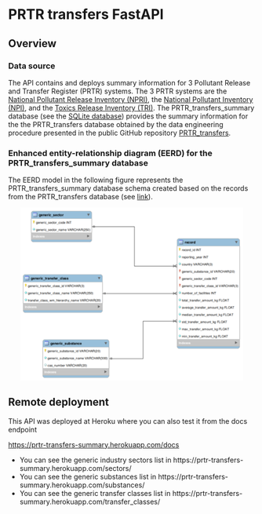 # PRTR transfers FastAPI

## Overview

### Data source

The API contains and deploys summary information for 3 Pollutant Release and Transfer Register (PRTR) systems. The 3 PRTR systems are the [National Pollutant Release Inventory (NPRI)](https://www.canada.ca/en/services/environment/pollution-waste-management/national-pollutant-release-inventory.html), the [National Pollutant Inventory (NPI)](http://www.npi.gov.au/), and the [Toxics Release Inventory (TRI)](https://www.epa.gov/toxics-release-inventory-tri-program). The PRTR_transfers_summary database (see the [SQLite database](https://github.com/jodhernandezbe/PRTR_transfers_FastAPI/blob/master/output/PRTR_transfers_summary.db)) provides the summary  information for the the PRTR_transfers database obtained by the data engineering procedure presented in the public GitHub repository [PRTR_transfers](https://github.com/jodhernandezbe/PRTR_transfers).

### Enhanced entity-relationship diagram (EERD) for the PRTR_transfers_summary database

The EERD model in the following figure represents the PRTR_transfers_summary database schema created based on the records from the PRTR_transfers database (see [link](https://github.com/jodhernandezbe/PRTR_transfers/blob/master/data_engineering/load/PRTR_transfers_EER_Diagram.svg)).

<p align="center">
  <img src=https://github.com/jodhernandezbe/PRTR_transfers_FastAPI/blob/master/output/PRTR_transfers_summary_EERD.svg width="90%">
</p>

## Remote deployment

This API was deployed at Heroku where you can also test it from the docs endpoint

https://prtr-transfers-summary.herokuapp.com/docs

<ul>
  <li>You can see the generic industry sectors list in https://prtr-transfers-summary.herokuapp.com/sectors/</li>
  <li>You can see the generic substances list in https://prtr-transfers-summary.herokuapp.com/substances/</li>
  <li>You can see the generic transfer classes list in https://prtr-transfers-summary.herokuapp.com/transfer_classes/</li>
</ul>
